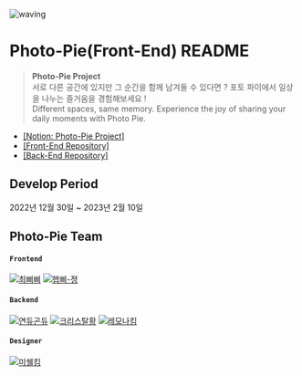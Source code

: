 ![waving](https://capsule-render.vercel.app/api?type=waving&height=180&text=Photo-Pie&fontSize=50&fontAlign=50&color=02343F&fontColor=F0EDCC)

# Photo-Pie(Front-End) README

> **Photo-Pie Project**  
> 서로 다른 공간에 있지만 그 순간을 함께 남겨둘 수 있다면 ?
> 포토 파이에서 일상을 나누는 즐거움을 경험해보세요 !
> <br>
> Different spaces, same memory.
> Experience the joy of sharing your daily moments with Photo Pie.

-   [[Notion: Photo-Pie Project]](https://www.notion.so/yjuu/2-e2370506d53d45df9a48424f42dc996b)
-   [[Front-End Repository]](https://github.com/photopieproject/FE)
-   [[Back-End Repository]](https://github.com/photopieproject/BE)
<!-- - [[프로젝트 시연영상 보러가기]](https://www.youtube.com/watch?v=5vryOylmYbc) -->

## Develop Period

2022년 12월 30일 ~ 2023년 2월 10일

<p>

## Photo-Pie Team

#### `Frontend`

[![최삐삐](https://img.shields.io/badge/최삐삐-004c8c.svg?style=for-the-badge&logo=GitHub&logoColor=white)](https://github.com/front-chan)
[![햅삐-졍](https://img.shields.io/badge/햅삐★졍-ff4081.svg?style=for-the-badge&logo=GitHub&logoColor=white)](https://github.com/wjddms0501)

#### `Backend`

[![연듀곤듀](https://img.shields.io/badge/연듀곤듀-aeea00.svg?style=for-the-badge&logo=GitHub&logoColor=white)](https://github.com/OhYeonJu)
[![크리스탈황](https://img.shields.io/badge/Crystal_황-bbdefb.svg?style=for-the-badge&logo=GitHub&logoColor=white)](https://github.com/Hwangbambi)
[![레모나킴](https://img.shields.io/badge/레모나킴-ffd54f.svg?style=for-the-badge&logo=GitHub&logoColor=white)](https://github.com/010me)

#### `Designer`

[![미쉘킴](https://img.shields.io/badge/Kim_미쉘-e6ceff.svg?style=for-the-badge&logo=Pixabay&logoColor=black)](https://www.behance.net/jiwontheone)

